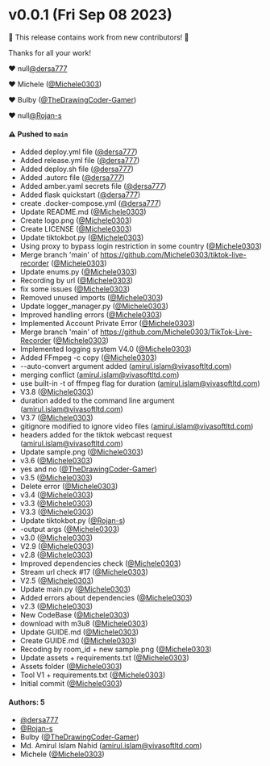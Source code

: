 # v0.0.1 (Fri Sep 08 2023)

:tada: This release contains work from new contributors! :tada:

Thanks for all your work!

:heart: null[@dersa777](https://github.com/dersa777)

:heart: Michele ([@Michele0303](https://github.com/Michele0303))

:heart: Bulby ([@TheDrawingCoder-Gamer](https://github.com/TheDrawingCoder-Gamer))

:heart: null[@Rojan-s](https://github.com/Rojan-s)

#### ⚠️ Pushed to `main`

- Added deploy.yml file ([@dersa777](https://github.com/dersa777))
- Added release.yml file ([@dersa777](https://github.com/dersa777))
- Added deploy.sh file ([@dersa777](https://github.com/dersa777))
- Added .autorc file ([@dersa777](https://github.com/dersa777))
- Added amber.yaml secrets file ([@dersa777](https://github.com/dersa777))
- Added flask quickstart ([@dersa777](https://github.com/dersa777))
- create .docker-compose.yml ([@dersa777](https://github.com/dersa777))
- Update README.md ([@Michele0303](https://github.com/Michele0303))
- Create logo.png ([@Michele0303](https://github.com/Michele0303))
- Create LICENSE ([@Michele0303](https://github.com/Michele0303))
- Update tiktokbot.py ([@Michele0303](https://github.com/Michele0303))
- Using proxy to bypass login restriction in some country ([@Michele0303](https://github.com/Michele0303))
- Merge branch 'main' of https://github.com/Michele0303/tiktok-live-recorder ([@Michele0303](https://github.com/Michele0303))
- Update enums.py ([@Michele0303](https://github.com/Michele0303))
- Recording by url ([@Michele0303](https://github.com/Michele0303))
- fix some issues ([@Michele0303](https://github.com/Michele0303))
- Removed unused imports ([@Michele0303](https://github.com/Michele0303))
- Update logger_manager.py ([@Michele0303](https://github.com/Michele0303))
- Improved handling errors ([@Michele0303](https://github.com/Michele0303))
- Implemented Account Private Error ([@Michele0303](https://github.com/Michele0303))
- Merge branch 'main' of https://github.com/Michele0303/TikTok-Live-Recorder ([@Michele0303](https://github.com/Michele0303))
- Implemented logging system V4.0 ([@Michele0303](https://github.com/Michele0303))
- Added FFmpeg -c copy ([@Michele0303](https://github.com/Michele0303))
- --auto-convert argument added (amirul.islam@vivasoftltd.com)
- merging conflict (amirul.islam@vivasoftltd.com)
- use built-in -t of ffmpeg flag for duration (amirul.islam@vivasoftltd.com)
- V3.8 ([@Michele0303](https://github.com/Michele0303))
- duration added to the command line argument (amirul.islam@vivasoftltd.com)
- V3.7 ([@Michele0303](https://github.com/Michele0303))
- gitignore modified to ignore video files (amirul.islam@vivasoftltd.com)
- headers added for the tiktok webcast request (amirul.islam@vivasoftltd.com)
- Update sample.png ([@Michele0303](https://github.com/Michele0303))
- v3.6 ([@Michele0303](https://github.com/Michele0303))
- yes and no ([@TheDrawingCoder-Gamer](https://github.com/TheDrawingCoder-Gamer))
- v3.5 ([@Michele0303](https://github.com/Michele0303))
- Delete error ([@Michele0303](https://github.com/Michele0303))
- v3.4 ([@Michele0303](https://github.com/Michele0303))
- v3.3 ([@Michele0303](https://github.com/Michele0303))
- V3.3 ([@Michele0303](https://github.com/Michele0303))
- Update tiktokbot.py ([@Rojan-s](https://github.com/Rojan-s))
- -output args ([@Michele0303](https://github.com/Michele0303))
- v3.0 ([@Michele0303](https://github.com/Michele0303))
- V2.9 ([@Michele0303](https://github.com/Michele0303))
- v2.8 ([@Michele0303](https://github.com/Michele0303))
- Improved dependencies check ([@Michele0303](https://github.com/Michele0303))
- Stream url check #17 ([@Michele0303](https://github.com/Michele0303))
- V2.5 ([@Michele0303](https://github.com/Michele0303))
- Update main.py ([@Michele0303](https://github.com/Michele0303))
- Added errors about dependencies ([@Michele0303](https://github.com/Michele0303))
- v2.3 ([@Michele0303](https://github.com/Michele0303))
- New CodeBase ([@Michele0303](https://github.com/Michele0303))
- download with m3u8 ([@Michele0303](https://github.com/Michele0303))
- Update GUIDE.md ([@Michele0303](https://github.com/Michele0303))
- Create GUIDE.md ([@Michele0303](https://github.com/Michele0303))
- Recoding by room_id + new sample.png ([@Michele0303](https://github.com/Michele0303))
- Update assets + requirements.txt ([@Michele0303](https://github.com/Michele0303))
- Assets folder ([@Michele0303](https://github.com/Michele0303))
- Tool V1 + requirements.txt ([@Michele0303](https://github.com/Michele0303))
- Initial commit ([@Michele0303](https://github.com/Michele0303))

#### Authors: 5

- [@dersa777](https://github.com/dersa777)
- [@Rojan-s](https://github.com/Rojan-s)
- Bulby ([@TheDrawingCoder-Gamer](https://github.com/TheDrawingCoder-Gamer))
- Md. Amirul Islam Nahid (amirul.islam@vivasoftltd.com)
- Michele ([@Michele0303](https://github.com/Michele0303))
